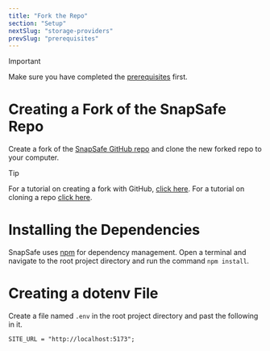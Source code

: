 ```yaml
---
title: "Fork the Repo"
section: "Setup"
nextSlug: "storage-providers"
prevSlug: "prerequisites"
---
```


> [!IMPORTANT]
> Make sure you have completed the [prerequisites](/docs/prerequisites) first.

# Creating a Fork of the SnapSafe Repo

Create a fork of the [SnapSafe GitHub repo](https://github.com/SnapSafe/SnapSafe) and clone the new forked repo to your computer.

> [!TIP]
> For a tutorial on creating a fork with GitHub, [click here](https://docs.github.com/en/pull-requests/collaborating-with-pull-requests/working-with-forks/fork-a-repo).
> For a tutorial on cloning a repo [click here](https://docs.github.com/en/repositories/creating-and-managing-repositories/cloning-a-repository).

# Installing the Dependencies

SnapSafe uses [npm](https://www.npmjs.com/) for dependency management. Open a terminal and navigate to the root project directory and run the command `npm install`.

# Creating a dotenv File

Create a file named `.env` in the root project directory and past the following in it.

```
SITE_URL = "http://localhost:5173";
```
